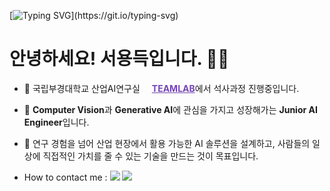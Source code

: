 [![Typing SVG](https://readme-typing-svg.demolab.com?font=Amatic+SC&weight=700&size=100&pause=2000&color=7B44B8&vCenter=true&width=1000&height=100&lines=Hi!+I'm+Yongchoooon.)](https://git.io/typing-svg)


# 안녕하세요! 서용득입니다. 🙌🏻
- 🔭 국립부경대학교 산업AI연구실 <a href="https://github.com/TeamLab" style="color:#7346B2"><img src="https://avatars.githubusercontent.com/u/8847097?s=200&v=4" width="15px;" height="15px;"/><strong>TEAMLAB</strong></a>에서 석사과정 진행중입니다.

- 🌱 **Computer Vision**과 **Generative AI**에 관심을 가지고 성장해가는 **Junior AI Engineer**입니다.

- 🦾 연구 경험을 넘어 산업 현장에서 활용 가능한 AI 솔루션을 설계하고, 사람들의 일상에 직접적인 가치를 줄 수 있는 기술을 만드는 것이 목표입니다.

- How to contact me : <a href="mailto:sod7050@gmail.com"><img src="https://img.shields.io/badge/sod7050@gmail.com-7346B2?style=flat&logo=Gmail&logoColor=white"/></a> <a href="https://www.linkedin.com/in/yongdeuk-seo-593b81262/"><img src="https://img.shields.io/badge/LinkedIn-0A66C2?style=flat&logo=LinkedIn&logoColor=white"/></a>


<!-- <a href="https://github.com/anuraghazra/github-readme-stats"><img alt="Yongchoooon's Github Stats" src="https://denvercoder1-github-readme-stats.vercel.app/api/?username=yongchoooon&show_icons=true&include_all_commits=true&count_private=true&theme=react&hide_border=true&bg_color=2E2E2E&title_color=7346B2&icon_color=F8D866" height="180.5px"/></a>
<a href="https://github.com/anuraghazra/github-readme-stats"><img alt="Yongchoooon's Top Languages" src="https://github-readme-stats.vercel.app/api/top-langs/?username=yongchoooon&hide=jupyter+notebook,dart&langs_count=6&layout=compact&theme=react&hide_border=true&bg_color=2E2E2E&title_color=7346B2&icon_color=F8D866" height="180.5px"/></a>
<br/>

[![Yongchoooon's github activity graph](https://github-readme-activity-graph.vercel.app/graph?username=Yongchoooon&bg_color=2E2E2E&color=7346B2&line=7346B2&point=fff&area=false&hide_border=true)](https://github.com/yongchoooon/github-readme-activity-graph) -->